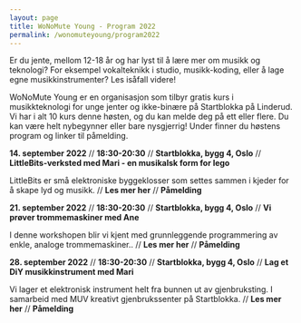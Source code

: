 ```yaml
---
layout: page
title: WoNoMute Young - Program 2022
permalink: /wonomuteyoung/program2022
---
```


Er du jente, mellom 12-18 år og har lyst til å lære mer om musikk
og teknologi? For eksempel vokalteknikk i studio, musikk-koding,
eller å lage egne musikkinstrumenter? Les isåfall videre!

WoNoMute Young er en organisasjon som tilbyr gratis kurs i
musikkteknologi for unge jenter og ikke-binære på Startblokka
på Linderud. Vi har i alt 10 kurs denne høsten, og du kan melde
deg på ett eller flere. Du kan være helt nybegynner eller bare nysgjerrig!
Under finner du høstens program og linker til påmelding.


**14. september 2022** // **18:30-20:30** // **Startblokka, bygg 4, Oslo** // **LittleBits-verksted med Mari - en musikalsk form for lego**


LittleBits er små elektroniske byggeklosser som settes sammen i kjeder for å skape lyd og
musikk. // **Les mer her** // **Påmelding**

**21. september 2022** // **18:30-20:30** // **Startblokka, bygg 4, Oslo** // **Vi prøver trommemaskiner med Ane**

I denne workshopen blir vi kjent med grunnleggende programmering av enkle, analoge trommemaskiner.. // **Les mer her** // **Påmelding**

**28. september 2022** // **18:30-20:30** // **Startblokka, bygg 4, Oslo** // **Lag et DiY musikkinstrument med Mari**

Vi lager et elektronisk instrument helt fra bunnen ut av gjenbruksting. I samarbeid med MUV
kreativt gjenbrukssenter på Startblokka. // **Les mer her** // **Påmelding**

